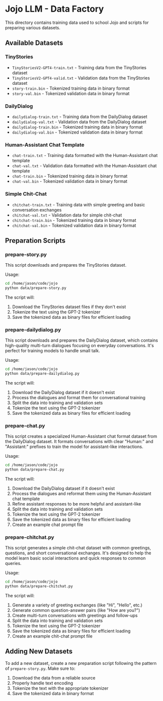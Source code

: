 # Jojo LLM - Data Factory

This directory contains training data used to school Jojo and scripts for preparing various datasets.

## Available Datasets

### TinyStories
- `TinyStoriesV2-GPT4-train.txt` - Training data from the TinyStories dataset
- `TinyStoriesV2-GPT4-valid.txt` - Validation data from the TinyStories dataset
- `story-train.bin` - Tokenized training data in binary format
- `story-val.bin` - Tokenized validation data in binary format

### DailyDialog
- `dailydialog-train.txt` - Training data from the DailyDialog dataset
- `dailydialog-val.txt` - Validation data from the DailyDialog dataset
- `dailydialog-train.bin` - Tokenized training data in binary format
- `dailydialog-val.bin` - Tokenized validation data in binary format

### Human-Assistant Chat Template
- `chat-train.txt` - Training data formatted with the Human-Assistant chat template
- `chat-val.txt` - Validation data formatted with the Human-Assistant chat template
- `chat-train.bin` - Tokenized training data in binary format
- `chat-val.bin` - Tokenized validation data in binary format

### Simple Chit-Chat
- `chitchat-train.txt` - Training data with simple greeting and basic conversation exchanges
- `chitchat-val.txt` - Validation data for simple chit-chat
- `chitchat-train.bin` - Tokenized training data in binary format
- `chitchat-val.bin` - Tokenized validation data in binary format

## Preparation Scripts

### prepare-story.py
This script downloads and prepares the TinyStories dataset.

Usage:
```bash
cd /home/jason/code/jojo
python data/prepare-story.py
```

The script will:
1. Download the TinyStories dataset files if they don't exist
2. Tokenize the text using the GPT-2 tokenizer
3. Save the tokenized data as binary files for efficient loading

### prepare-dailydialog.py
This script downloads and prepares the DailyDialog dataset, which contains high-quality multi-turn dialogues focusing on everyday conversations. It's perfect for training models to handle small talk.

Usage:
```bash
cd /home/jason/code/jojo
python data/prepare-dailydialog.py
```

The script will:
1. Download the DailyDialog dataset if it doesn't exist
2. Process the dialogues and format them for conversational training
3. Split the data into training and validation sets
4. Tokenize the text using the GPT-2 tokenizer
5. Save the tokenized data as binary files for efficient loading

### prepare-chat.py
This script creates a specialized Human-Assistant chat format dataset from the DailyDialog dataset. It formats conversations with clear "Human:" and "Assistant:" prefixes to train the model for assistant-like interactions.

Usage:
```bash
cd /home/jason/code/jojo
python data/prepare-chat.py
```

The script will:
1. Download the DailyDialog dataset if it doesn't exist
2. Process the dialogues and reformat them using the Human-Assistant chat template
3. Refine assistant responses to be more helpful and assistant-like
4. Split the data into training and validation sets
5. Tokenize the text using the GPT-2 tokenizer
6. Save the tokenized data as binary files for efficient loading
7. Create an example chat prompt file

### prepare-chitchat.py
This script generates a simple chit-chat dataset with common greetings, questions, and short conversational exchanges. It's designed to help the model learn basic social interactions and quick responses to common queries.

Usage:
```bash
cd /home/jason/code/jojo
python data/prepare-chitchat.py
```

The script will:
1. Generate a variety of greeting exchanges (like "Hi", "Hello", etc.)
2. Generate common question-answer pairs (like "How are you?")
3. Create multi-turn conversations with greetings and follow-ups
4. Split the data into training and validation sets
5. Tokenize the text using the GPT-2 tokenizer
6. Save the tokenized data as binary files for efficient loading
7. Create an example chit-chat prompt file

## Adding New Datasets

To add a new dataset, create a new preparation script following the pattern of `prepare-story.py`.
Make sure to:
1. Download the data from a reliable source
2. Properly handle text encoding
3. Tokenize the text with the appropriate tokenizer
4. Save the tokenized data in binary format

